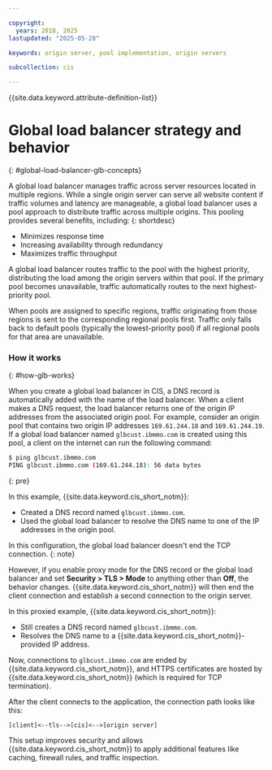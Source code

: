 ```yaml
---

copyright:
  years: 2018, 2025
lastupdated: "2025-05-28"

keywords: origin server, pool implementation, origin servers

subcollection: cis

---
```


{{site.data.keyword.attribute-definition-list}}

# Global load balancer strategy and behavior
{: #global-load-balancer-glb-concepts}

A global load balancer manages traffic across server resources located in multiple regions. While a single origin server can serve all website content if traffic volumes and latency are manageable, a global load balancer uses a pool approach to distribute traffic across multiple origins. This pooling provides several benefits, including:
{: shortdesc}

* Minimizes response time
* Increasing availability through redundancy
* Maximizes traffic throughput

A global load balancer routes traffic to the pool with the highest priority, distributing the load among the origin servers within that pool. If the primary pool becomes unavailable, traffic automatically routes to the next highest-priority pool.

When pools are assigned to specific regions, traffic originating from those regions is sent to the corresponding regional pools first. Traffic only falls back to default pools (typically the lowest-priority pool) if all regional pools for that area are unavailable.

### How it works
{: #how-glb-works}

When you create a global load balancer in CIS, a DNS record is automatically added with the name of the load balancer. When a client makes a DNS request, the load balancer returns one of the origin IP addresses from the associated origin pool. For example, consider an origin pool that contains two origin IP addresses `169.61.244.18` and `169.61.244.19`. If a global load balancer named `glbcust.ibmmo.com` is created using this pool, a client on the internet can run the following command:

```sh
$ ping glbcust.ibmmo.com
PING glbcust.ibmmo.com (169.61.244.18): 56 data bytes
```
{: pre}

In this example, {{site.data.keyword.cis_short_notm}}:

* Created a DNS record named `glbcust.ibmmo.com`.
* Used the global load balancer to resolve the DNS name to one of the IP addresses in the origin pool.

In this configuration, the global load balancer doesn't end the TCP connection.
{: note}

However, if you enable proxy mode for the DNS record or the global load balancer and set **Security > TLS > Mode** to anything other than **Off**, the behavior changes. {{site.data.keyword.cis_short_notm}} will then end the client connection and establish a second connection to the origin server.  

In this proxied example, {{site.data.keyword.cis_short_notm}}:

* Still creates a DNS record named `glbcust.ibmmo.com`.
* Resolves the DNS name to a {{site.data.keyword.cis_short_notm}}-provided IP address.

Now, connections to `glbcust.ibmmo.com` are ended by {{site.data.keyword.cis_short_notm}}, and HTTPS certificates are hosted by {{site.data.keyword.cis_short_notm}} (which is required for TCP termination).

After the client connects to the application, the connection path looks like this:

`[client]<--tls-->[cis]<-->[origin server]`

This setup improves security and allows {{site.data.keyword.cis_short_notm}} to apply additional features like caching, firewall rules, and traffic inspection.

